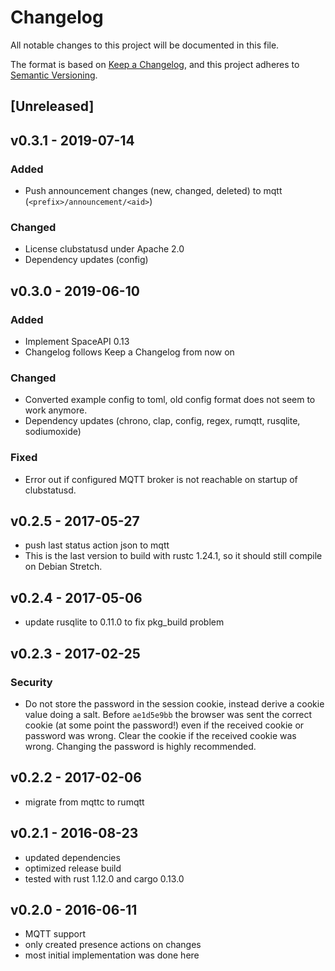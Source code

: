 # Changelog
All notable changes to this project will be documented in this file.

The format is based on [Keep a Changelog](https://keepachangelog.com/en/1.0.0/),
and this project adheres to [Semantic Versioning](https://semver.org/spec/v2.0.0.html).

## [Unreleased]

## v0.3.1 - 2019-07-14
### Added
- Push announcement changes (new, changed, deleted) to mqtt (`<prefix>/announcement/<aid>`)

### Changed
- License clubstatusd under Apache 2.0
- Dependency updates (config)

## v0.3.0 - 2019-06-10
### Added
- Implement SpaceAPI 0.13
- Changelog follows Keep a Changelog from now on

### Changed
- Converted example config to toml, old config format does not seem to work
  anymore.
- Dependency updates (chrono, clap, config, regex, rumqtt, rusqlite, sodiumoxide)

### Fixed
- Error out if configured MQTT broker is not reachable on startup of
  clubstatusd.

## v0.2.5 - 2017-05-27
- push last status action json to mqtt
- This is the last version to build with rustc 1.24.1, so it should still
  compile on Debian Stretch.

## v0.2.4 - 2017-05-06
- update rusqlite to 0.11.0 to fix pkg_build problem

## v0.2.3 - 2017-02-25
### Security
- Do not store the password in the session cookie, instead derive a cookie
  value doing a salt. Before `ae1d5e9bb` the browser was sent the correct
  cookie (at some point the password!) even if the received cookie or password
  was wrong.  Clear the cookie if the received cookie was wrong. Changing the
  password is highly recommended.

## v0.2.2 - 2017-02-06
- migrate from mqttc to rumqtt

## v0.2.1 - 2016-08-23
- updated dependencies
- optimized release build
- tested with rust 1.12.0 and cargo 0.13.0

## v0.2.0 - 2016-06-11
- MQTT support
- only created presence actions on changes
- most initial implementation was done here
